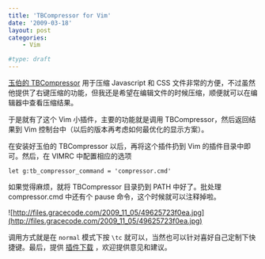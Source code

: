 ```yaml
---
title: 'TBCompressor for Vim'
date: '2009-03-18'
layout: post
categories:
    - Vim

#type: draft
---
```


[玉伯的 TBCompressor](http://lifesinger.org/blog/?p=464)  用于压缩 Javascript 和 CSS 文件非常的方便，不过虽然他提供了右键压缩的功能，但我还是希望在编辑文件的时候压缩，顺便就可以在编辑器中查看压缩结果。

于是就有了这个 Vim 小插件，主要的功能就是调用 TBCompressor，然后返回结果到 Vim 控制台中（以后的版本再考虑如何最优化的显示方案）。

在安装好玉伯的 TBCompressor 以后，再将这个插件扔到 Vim 的插件目录中即可。然后，在 VIMRC 中配置相应的选项

    let g:tb_compressor_command = 'compressor.cmd'

如果觉得麻烦，就将 TBCompressor 目录扔到 PATH 中好了。批处理 compressor.cmd 中还有个 pause 命令，这个时候就可以注释掉啦。

![http://files.gracecode.com/2009_11_05/49625723f0ea.jpg](http://files.gracecode.com/2009_11_05/49625723f0ea.jpg)

调用方式就是在 `normal` 模式下按 `\tc` 就可以，当然也可以针对喜好自己定制下快捷键。最后，提供 [插件下载](http://gracecode.googlecode.com/files/TBCompressor.vim) ，欢迎提供意见和建议。
